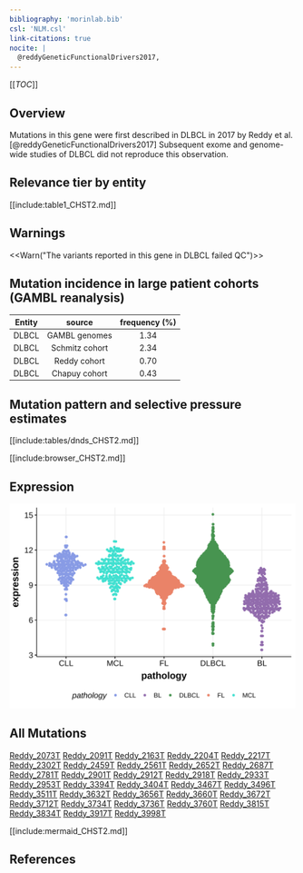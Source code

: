 ```yaml
---
bibliography: 'morinlab.bib'
csl: 'NLM.csl'
link-citations: true
nocite: |
  @reddyGeneticFunctionalDrivers2017, 
---
```

[[_TOC_]]

## Overview

Mutations in this gene were first described in DLBCL in 2017 by Reddy et al.[@reddyGeneticFunctionalDrivers2017] Subsequent exome and genome-wide studies of DLBCL did not reproduce this observation. 


## Relevance tier by entity

[[include:table1_CHST2.md]]

## Warnings

<<Warn("The variants reported in this gene in DLBCL failed QC")>>

## Mutation incidence in large patient cohorts (GAMBL reanalysis)

|Entity|source        |frequency (%)|
|:------:|:--------------:|:-------------:|
|DLBCL |GAMBL genomes |1.34         |
|DLBCL |Schmitz cohort|2.34         |
|DLBCL |Reddy cohort  |0.70         |
|DLBCL |Chapuy cohort |0.43         |

## Mutation pattern and selective pressure estimates

[[include:tables/dnds_CHST2.md]]


[[include:browser_CHST2.md]]

## Expression
![](images/gene_expression/CHST2_by_pathology.svg)

## All Mutations

[Reddy_2073T](https://www.bcgsc.ca/downloads/morinlab/GAMBL/Reddy/igv_reports/Reddy_2073T.html)
[Reddy_2091T](https://www.bcgsc.ca/downloads/morinlab/GAMBL/Reddy/igv_reports/Reddy_2091T.html)
[Reddy_2163T](https://www.bcgsc.ca/downloads/morinlab/GAMBL/Reddy/igv_reports/Reddy_2163T.html)
[Reddy_2204T](https://www.bcgsc.ca/downloads/morinlab/GAMBL/Reddy/igv_reports/Reddy_2204T.html)
[Reddy_2217T](https://www.bcgsc.ca/downloads/morinlab/GAMBL/Reddy/igv_reports/Reddy_2217T.html)
[Reddy_2302T](https://www.bcgsc.ca/downloads/morinlab/GAMBL/Reddy/igv_reports/Reddy_2302T.html)
[Reddy_2459T](https://www.bcgsc.ca/downloads/morinlab/GAMBL/Reddy/igv_reports/Reddy_2459T.html)
[Reddy_2561T](https://www.bcgsc.ca/downloads/morinlab/GAMBL/Reddy/igv_reports/Reddy_2561T.html)
[Reddy_2652T](https://www.bcgsc.ca/downloads/morinlab/GAMBL/Reddy/igv_reports/Reddy_2652T.html)
[Reddy_2687T](https://www.bcgsc.ca/downloads/morinlab/GAMBL/Reddy/igv_reports/Reddy_2687T.html)
[Reddy_2781T](https://www.bcgsc.ca/downloads/morinlab/GAMBL/Reddy/igv_reports/Reddy_2781T.html)
[Reddy_2901T](https://www.bcgsc.ca/downloads/morinlab/GAMBL/Reddy/igv_reports/Reddy_2901T.html)
[Reddy_2912T](https://www.bcgsc.ca/downloads/morinlab/GAMBL/Reddy/igv_reports/Reddy_2912T.html)
[Reddy_2918T](https://www.bcgsc.ca/downloads/morinlab/GAMBL/Reddy/igv_reports/Reddy_2918T.html)
[Reddy_2933T](https://www.bcgsc.ca/downloads/morinlab/GAMBL/Reddy/igv_reports/Reddy_2933T.html)
[Reddy_2953T](https://www.bcgsc.ca/downloads/morinlab/GAMBL/Reddy/igv_reports/Reddy_2953T.html)
[Reddy_3394T](https://www.bcgsc.ca/downloads/morinlab/GAMBL/Reddy/igv_reports/Reddy_3394T.html)
[Reddy_3404T](https://www.bcgsc.ca/downloads/morinlab/GAMBL/Reddy/igv_reports/Reddy_3404T.html)
[Reddy_3467T](https://www.bcgsc.ca/downloads/morinlab/GAMBL/Reddy/igv_reports/Reddy_3467T.html)
[Reddy_3496T](https://www.bcgsc.ca/downloads/morinlab/GAMBL/Reddy/igv_reports/Reddy_3496T.html)
[Reddy_3511T](https://www.bcgsc.ca/downloads/morinlab/GAMBL/Reddy/igv_reports/Reddy_3511T.html)
[Reddy_3632T](https://www.bcgsc.ca/downloads/morinlab/GAMBL/Reddy/igv_reports/Reddy_3632T.html)
[Reddy_3656T](https://www.bcgsc.ca/downloads/morinlab/GAMBL/Reddy/igv_reports/Reddy_3656T.html)
[Reddy_3660T](https://www.bcgsc.ca/downloads/morinlab/GAMBL/Reddy/igv_reports/Reddy_3660T.html)
[Reddy_3672T](https://www.bcgsc.ca/downloads/morinlab/GAMBL/Reddy/igv_reports/Reddy_3672T.html)
[Reddy_3712T](https://www.bcgsc.ca/downloads/morinlab/GAMBL/Reddy/igv_reports/Reddy_3712T.html)
[Reddy_3734T](https://www.bcgsc.ca/downloads/morinlab/GAMBL/Reddy/igv_reports/Reddy_3734T.html)
[Reddy_3736T](https://www.bcgsc.ca/downloads/morinlab/GAMBL/Reddy/igv_reports/Reddy_3736T.html)
[Reddy_3760T](https://www.bcgsc.ca/downloads/morinlab/GAMBL/Reddy/igv_reports/Reddy_3760T.html)
[Reddy_3815T](https://www.bcgsc.ca/downloads/morinlab/GAMBL/Reddy/igv_reports/Reddy_3815T.html)
[Reddy_3834T](https://www.bcgsc.ca/downloads/morinlab/GAMBL/Reddy/igv_reports/Reddy_3834T.html)
[Reddy_3917T](https://www.bcgsc.ca/downloads/morinlab/GAMBL/Reddy/igv_reports/Reddy_3917T.html)
[Reddy_3998T](https://www.bcgsc.ca/downloads/morinlab/GAMBL/Reddy/igv_reports/Reddy_3998T.html)

[[include:mermaid_CHST2.md]]

## References


<!-- ORIGIN: reddyGeneticFunctionalDrivers2017 -->
<!-- DLBCL: reddyGeneticFunctionalDrivers2017 -->
